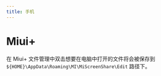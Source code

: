 ```yaml
---
title: 手机
---
```


# Miui+

在 Miui+ 文件管理中双击想要在电脑中打开的文件将会被保存到 `${HOME}\AppData\Roaming\MI\MiScreenShare\Edit` 路径下。
